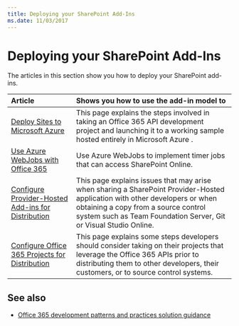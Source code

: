 ```yaml
---
title: Deploying your SharePoint Add-Ins
ms.date: 11/03/2017
---
```

# Deploying your SharePoint Add-Ins

The articles in this section show you how to deploy your SharePoint add-ins.

|**Article**|**Shows you how to use the add-in model to**|
|:-----|:-----|
|[Deploy Sites to Microsoft Azure](Move-O365Api-Project-from-Dev-To-Prod.md)|This page explains the steps involved in taking an Office 365 API development project and launching it to a working sample hosted entirely in Microsoft Azure .|
|[Use Azure WebJobs with Office 365](Use-Microsoft-Azure-WebJobs-with-Office-365.md)|Use Azure WebJobs to implement timer jobs that can access SharePoint Online.|
|[Configure Provider-Hosted Add-ins for Distribution](Configure-SP-Provider-Hosted-Apps-For-Distribution.md)|This page explains issues that may arise when sharing a SharePoint Provider-Hosted application with other developers or when obtaining a copy from a source control system such as Team Foundation Server, Git or Visual Studio Online.|
|[Configure Office 365 Projects for Distribution](Configure-O365Api-Project-For-Distribution.md)|This page explains some steps developers should consider taking on their projects that leverage the Office 365 APIs prior to distributing them to other developers, their customers, or to source control systems.|

## See also
<a name="bk_addresources"> </a>

- [Office 365 development patterns and practices solution guidance](Office-365-development-patterns-and-practices-solution-guidance.md)